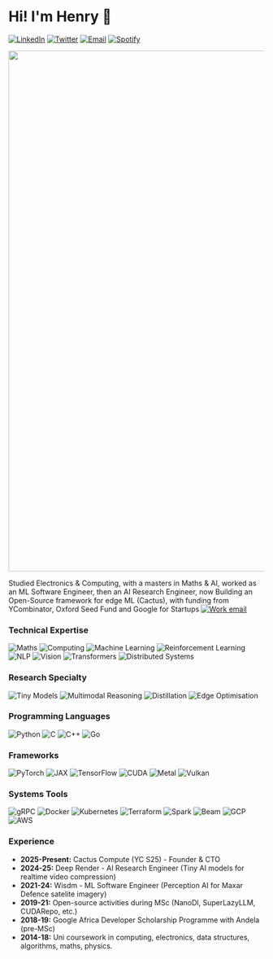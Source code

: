 # Hi! I'm Henry 👋

[![LinkedIn][linkedin-shield]][linkedin-url]
[![Twitter][twitter-shield]][twitter-url]
[![Email][gmail1-shield]][gmail1-url]
[![Spotify][spotify-shield]][spotify-url]

[gmail1-shield]: https://img.shields.io/badge/Gmail-555?style=for-the-badge&logo=gmail&logoColor=white
[gmail1-url]: ndubuakuhenry@gmail.com

[linkedin-shield]: https://img.shields.io/badge/-LinkedIn-black.svg?style=for-the-badge&logo=linkedin&colorB=555
[linkedin-url]: https://linkedin.com/in/henry-ndubuaku-7b6350b8

[twitter-shield]: https://img.shields.io/badge/Twitter-555?style=for-the-badge&logo=twitter&logoColor=555
[twitter-url]: https://twitter.com/hmunachii

[spotify-shield]: https://img.shields.io/badge/Spotify-1ED760?style=for-the-badge&logo=spotify&logoColor=white
[spotify-url]: https://open.spotify.com/playlist/656vFNTyI2ZDsxgdQFaPHA?si=c2ff4aa84f6d42c4


<p align="center">
  <img src="assets/banner.gif" width=1024>
</p>


Studied Electronics & Computing, with a masters in Maths & AI, worked as an ML Software Engineer, then an AI Research Engineer, now Building an Open-Source framework for edge ML (Cactus), with funding from YCombinator, Oxford Seed Fund and Google for Startups [![Work email][gmail2-shield]][gmail-url] 

[gmail2-shield]: https://img.shields.io/badge/henry@cactuscompute.-555?style=flat
[gmail-url]: mailto:henry@cactuscompute.com

### Technical Expertise 
![Maths](https://img.shields.io/badge/Maths-3776AB?style=for-the-badge&logo=tiny&logoColor=white)
![Computing](https://img.shields.io/badge/Computing-6A5ACD?style=for-the-badge&logo=tiny&logoColor=white)
![Machine Learning](https://img.shields.io/badge/Machine_Learning-F9BF3B?style=for-the-badge&logo=tiny&logoColor=white)
![Reinforcement Learning](https://img.shields.io/badge/Reinforcement_Learning-0355FA?style=for-the-badge&logo=tiny&logoColor=white)
![NLP](https://img.shields.io/badge/NLP-4B8BBE?style=for-the-badge&logo=tiny&logoColor=white)
![Vision](https://img.shields.io/badge/Vision-5C3EE8?style=for-the-badge&logo=tiny&logoColor=white)
![Transformers](https://img.shields.io/badge/Transformers-F4900C?style=for-the-badge&logo=tiny&logoColor=white)
![Distributed Systems](https://img.shields.io/badge/Distributed_Systems-326CE5?style=for-the-badge&logo=tiny&logoColor=white)

### Research Specialty 
![Tiny Models](https://img.shields.io/badge/Tiny_Models-FF6F00?style=for-the-badge&logo=tiny&logoColor=white)
![Multimodal Reasoning](https://img.shields.io/badge/Multimodal_Reasoning-F4900C?style=for-the-badge&logo=tiny&logoColor=white)
![Distillation](https://img.shields.io/badge/Distillation-FFD700?style=for-the-badge&logo=tiny&logoColor=white)
![Edge Optimisation](https://img.shields.io/badge/Edge_Optimisation-76B900?style=for-the-badge&logo=tiny&logoColor=white)

### Programming Languages 
![Python](https://img.shields.io/badge/Python-3776AB?style=for-the-badge&logo=python&logoColor=white)
![C](https://img.shields.io/badge/C-A8B9CC?style=for-the-badge&logo=c&logoColor=white)
![C++](https://img.shields.io/badge/C++-00599C?style=for-the-badge&logo=cplusplus&logoColor=white)
![Go](https://img.shields.io/badge/Go-00ADD8?style=for-the-badge&logo=go&logoColor=white)

### Frameworks 
![PyTorch](https://img.shields.io/badge/PyTorch-EE4C2C?style=for-the-badge&logo=pytorch&logoColor=white)
![JAX](https://img.shields.io/badge/JAX-6A5ACD?style=for-the-badge&logo=jax&logoColor=white)
![TensorFlow](https://img.shields.io/badge/TensorFlow-FF6F00?style=for-the-badge&logo=tensorflow&logoColor=white)
![CUDA](https://img.shields.io/badge/CUDA-76B900?style=for-the-badge&logo=nvidia&logoColor=white)
![Metal](https://img.shields.io/badge/Metal-A2AAAD?style=for-the-badge&logo=apple&logoColor=white)
![Vulkan](https://img.shields.io/badge/Vulkan-F04A24?style=for-the-badge&logo=vulkan&logoColor=white)

### Systems Tools
![gRPC](https://img.shields.io/badge/gRPC-4285F4?style=for-the-badge&logo=grpc&logoColor=white)
![Docker](https://img.shields.io/badge/Docker-2496ED?style=for-the-badge&logo=docker&logoColor=white)
![Kubernetes](https://img.shields.io/badge/Kubernetes-326CE5?style=for-the-badge&logo=kubernetes&logoColor=white)
![Terraform](https://img.shields.io/badge/Terraform-623CE4?style=for-the-badge&logo=terraform&logoColor=white)
![Spark](https://img.shields.io/badge/Spark-E25A1C?style=for-the-badge&logo=apache-spark&logoColor=white)
![Beam](https://img.shields.io/badge/Beam-F9BF3B?style=for-the-badge&logo=apache-beam&logoColor=white)
![GCP](https://img.shields.io/badge/GCP-4285F4?style=for-the-badge&logo=googlecloud&logoColor=white)
![AWS](https://img.shields.io/badge/AWS-FF9900?style=for-the-badge&logo=amazonaws&logoColor=white)

### Experience 
- **2025-Present:** Cactus Compute (YC S25) - Founder & CTO
- **2024-25:** Deep Render - AI Research Engineer (Tiny AI models for realtime video compression)
- **2021-24:** Wisdm - ML Software Engineer (Perception AI for Maxar Defence satelite imagery)
- **2019-21:** Open-source activities during MSc (NanoDl, SuperLazyLLM, CUDARepo, etc.)
- **2018-19:** Google Africa Developer Scholarship Programme with Andela (pre-MSc)
- **2014-18:** Uni coursework in computing, electronics, data structures, algorithms, maths, physics.
